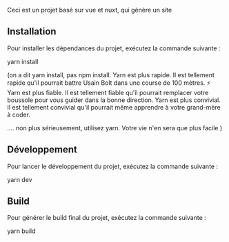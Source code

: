 Ceci est un projet basé sur vue et nuxt, qui génère un site 


## Installation
Pour installer les dépendances du projet, exécutez la commande suivante :

yarn install

(on a dit yarn install, pas npm install. 
Yarn est plus rapide. Il est tellement rapide qu'il pourrait battre Usain Bolt dans une course de 100 mètres. ⚡
Yarn est plus fiable. Il est tellement fiable qu'il pourrait remplacer votre boussole pour vous guider dans la bonne direction.
Yarn est plus convivial. Il est tellement convivial qu'il pourrait même apprendre à votre grand-mère à coder.

.... non plus sérieusement, utilisez yarn. Votre vie n'en sera que plus facile
)


## Développement
Pour lancer le développement du projet, exécutez la commande suivante :

yarn dev

## Build
Pour générer le build final du projet, exécutez la commande suivante :

yarn build